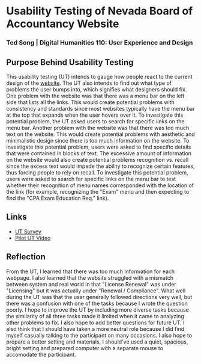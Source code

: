 # Usability Testing of Nevada Board of Accountancy Website
### Ted Song | Digital Humanities 110: User Experience and Design

## Purpose Behind Usability Testing
This usability testing (UT) intends to gauge how people react to the current design of the [website](https://www.nvaccountancy.com/).
The UT also intends to find out what type of problems the user bumps into, which signifies what designers should fix.
One problem with the website was that there was a menu bar on the left side that lists all the links.
This would create potential problems with consistency and standards since most websites typically have the menu bar at the top that expands when the user hovers over it.
To investigate this potential problem, the UT asked users to search for specific links on the menu bar.
Another problem with the website was that there was too much text on the website.
This would create potential problems with aesthetic and minimalistic design since there is too much information on the website.
To investigate this potential problem, users were asked to find specific details that were contained in blocks of text.
The excessive amount of information on the website would also create potential problems recognition vs. recall since the excess text would impede the ability to recognize certain features, thus forcing people to rely on recall.
To investigate this potential problem, users were asked to search for specific links on the menu bar to test whether their recognition of menu names corresponded with the location of the link (for example, recognizing the "Exam" menu and then expecting to find the "CPA Exam Education Req." link).

## Links
- [UT Survey](https://docs.google.com/forms/d/1ai3fL4RrOHbGPT53gS4uzpDL_c2qIkTyiBsdimI3Hnc/edit?usp=sharing)
- [Pilot UT Video](https://drive.google.com/file/d/1XMbGC9IlN_L0e3MbrUfHKMRbB3O2Ndco/view?usp=sharing)

## Reflection
From the UT, I learned that there was too much information for each webpage. I also learned that the website struggled with a mismatch between system and real world in that "License Renewal" was under "Licensing" but it was actually under "Renewal / Compliance". What well during the UT was that the user generally followed directions very well, but there was a confusion with one of the tasks because I wrote the question poorly. I hope to improve the UT by including more diverse tasks because the similarity of all three tasks made it limited when it came to analyzing other problems to fix. I also hope to add better questions for future UT. I also think that I should have taken a more neutral role because I did find myself casually talking to the participant on many occasions. I also hope to prepare a better setting and materials. I should've used a quiet, spacious, bright setting and prepared computer with a separate mouse to accomodate the participant.
